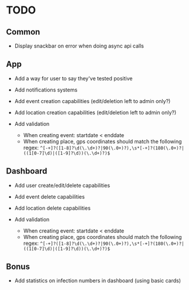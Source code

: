 TODO
====

Common
------

- Display snackbar on error when doing async api calls

App
---

- Add a way for user to say they've tested positive
- Add notifications systems
- Add event creation capabilities (edit/deletion left to admin only?)
- Add location creation capabilities (edit/deletion left to admin only?)

- Add validation
    - When creating event: startdate < enddate
    - When creating place, gps coordinates should match the following regex: `^[-+]?([1-8]?\d(\.\d+)?|90(\.0+)?),\s*[-+]?(180(\.0+)?|((1[0-7]\d)|([1-9]?\d))(\.\d+)?)$`

Dashboard
---------

- Add user create/edit/delete capabilities 
- Add event delete capabilities 
- Add location delete capabilities 

- Add validation
  - When creating event: startdate < enddate
  - When creating place, gps coordinates should match the following regex: `^[-+]?([1-8]?\d(\.\d+)?|90(\.0+)?),\s*[-+]?(180(\.0+)?|((1[0-7]\d)|([1-9]?\d))(\.\d+)?)$`
  
Bonus
-----

- Add statistics on infection numbers in dashboard (using basic cards)